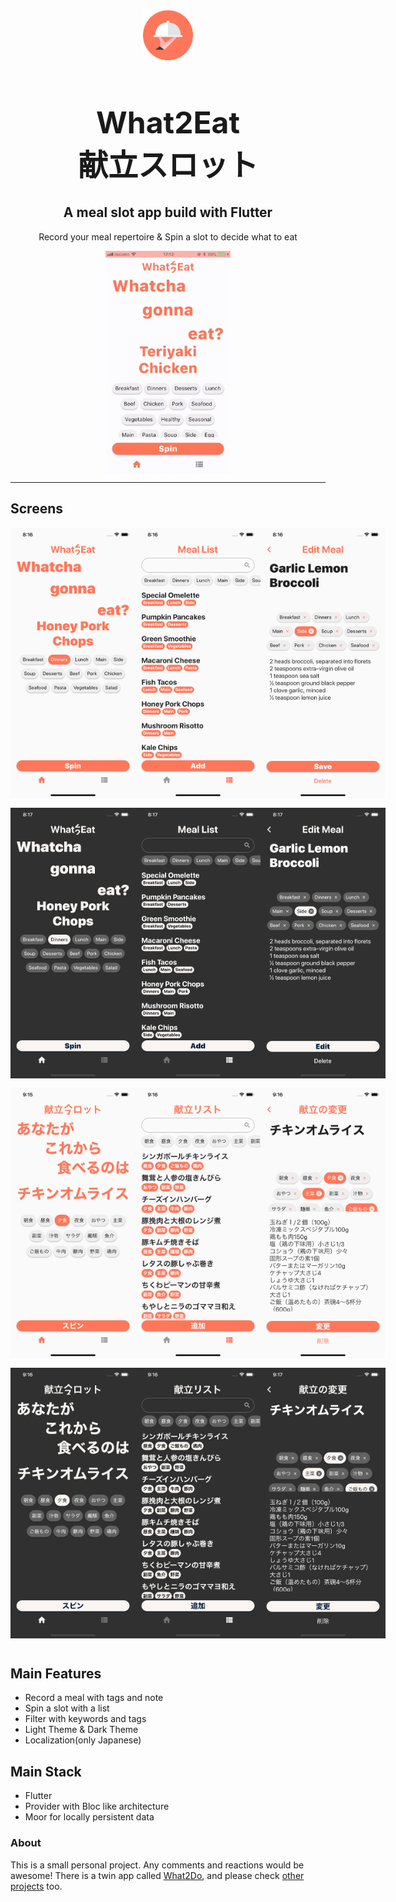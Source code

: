 <div align="center">
  <div style="align-items: center; width: 300px;">
    <img src="pub_assets/logo.png" width="80" height="80" />
    <h1 align="center" style="font-size: 48px; font-weight: bold;">What2Eat<br>献立スロット</h1>
  </div>
  <h2 align="center">A meal slot app build with Flutter
  </h2>
  <p align="center">
  Record your meal repertoire & Spin a slot to decide what to eat
  </p>
</div>

<!-- <div style="align-items: center; display: flex; justify-content: center;">
  <div style="width:200px;">
    <a href="" target="_blank"><img  src="pub_assets/Download_on_the_App_Store_Badge_US-UK_RGB_blk_092917.svg"  style="padding:6%;width:88%; box-sizing: border-box;"></img></a>
  </div>
  <div class="" style="width:200px;">
    <a href="" target="_blank"><img  src="pub_assets/google-play-badge.png"</img></a>
  </div>
</div> -->
<!--
<div align="center">
  <div style="align-items: center; display: flex; justify-content: center;">
    <img src="pub_assets/screenshots/whattoeat.gif" width="200">
  </div>
</div> -->

<div align="center">
  <div style="align-items: center; display: flex; justify-content: center;">
    <img src="pub_assets/gif/whattoeat.gif" width="200">
  </div>
</div>

---

## Screens

<div align="center">
  <div style="align-items: center; display: flex; justify-content: space-evenly; padding-bottom: 15px;">
    <img src="pub_assets/screenshots/screenshot_1.png" width="200">
    <img src="pub_assets/screenshots/screenshot_2.png" width="200">
    <img src="pub_assets/screenshots/screenshot_3.png" width="200">
  </div>
  <div style="align-items: center; display: flex; justify-content: space-evenly; padding-bottom: 15px;">
    <img src="pub_assets/screenshots/screenshot_4.png" width="200">
    <img src="pub_assets/screenshots/screenshot_5.png" width="200">
    <img src="pub_assets/screenshots/screenshot_6.png" width="200">
  </div>
  <div style="align-items: center; display: flex; justify-content: space-evenly; padding-bottom: 15px;">
      <img src="pub_assets/screenshots/screenshot_7.png" width="200">
      <img src="pub_assets/screenshots/screenshot_8.png" width="200">
      <img src="pub_assets/screenshots/screenshot_9.png" width="200">
    </div>
  <div style="align-items: center; display: flex; justify-content: space-evenly; padding-bottom: 15px;">
      <img src="pub_assets/screenshots/screenshot_10.png" width="200">
      <img src="pub_assets/screenshots/screenshot_11.png" width="200">
      <img src="pub_assets/screenshots/screenshot_12.png" width="200">
    </div>
</div>

## Main Features

- Record a meal with tags and note
- Spin a slot with a list
- Filter with keywords and tags
- Light Theme & Dark Theme
- Localization(only Japanese)

## Main Stack

- Flutter
- Provider with Bloc like architecture
- Moor for locally persistent data

### About

This is a small personal project. Any comments and reactions would be awesome! There is a twin app called [What2Do](https://github.com/ykaito21/whattodo_app), and please check
[other projects](https://github.com/ykaito21/flutter_projects/blob/master/project_list.md) too.
